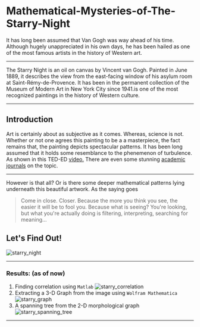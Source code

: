 # Mathematical-Mysteries-of-The-Starry-Night
It has long been assumed that Van Gogh was way ahead of his time. Although hugely unappreciated in his own days, he has been hailed as one of the most famous artists in the history of Western art.
- - - -
The Starry Night is an oil on canvas by Vincent van Gogh. Painted in June 1889, it describes the view from the east-facing window of his asylum room at Saint-Rémy-de-Provence. It has been in the permanent collection of the Museum of Modern Art in New York City since 1941.is one of the most recognized paintings in the history of Western culture.
- - - -
## Introduction

Art is certainly about as subjective as it comes. Whereas, science is not. Whether or not one agrees this painting to be a a masterpiece, the fact remains that, the painting depicts spectacular patterns.
It has been long assumed that it holds some resemblance to the phenemenon of turbulence. As shown in this TED-ED [video.](https://ed.ted.com/lessons/the-unexpected-math-behind-van-gogh-s-starry-night-natalya-st-clair#discussion-open)
There are even some stunning [academic journals](https://arxiv.org/pdf/1902.03381.pdf) on the topic.
- - - -
However is that all?
Or is there some deeper mathematical patterns lying underneath this beautiful artwork.
As the saying goes

>Come in close.
>Closer.
>Because the more you think you see, the easier it will be to fool you.
>Because what is seeing?
>You're looking, but what you're actually doing is filtering, interpreting, searching for meaning...

## Let's Find Out!

![starry_night](https://user-images.githubusercontent.com/44690292/57987014-9468ec80-7a99-11e9-8168-cfe531a844ae.jpg)

- - - -

### Results: (as of now)
1. Finding correlation using `Matlab`
![starry_correlation](https://user-images.githubusercontent.com/44690292/58578356-393bb480-8266-11e9-9fde-71a6171a9cc3.jpg)
2. Extracting a 3-D Graph from the image using `Wolfram Mathematica`
![starry_graph](https://user-images.githubusercontent.com/44690292/58579661-30001700-8269-11e9-8418-73c3a7ec25de.jpg)
3. A spanning tree from the 2-D morphological graph
![starry_spanning_tree](https://user-images.githubusercontent.com/44690292/58620737-74c99380-82e5-11e9-8f2b-9b8333efcfe1.png)
- - - -

